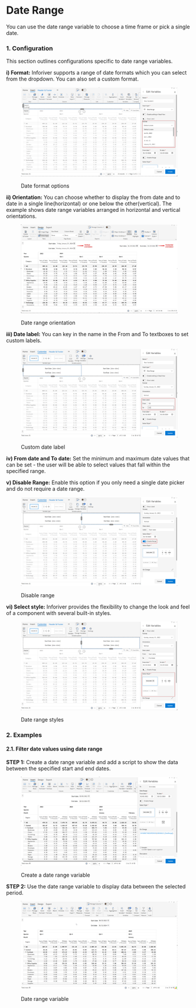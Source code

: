 # Date Range

You can use the date range variable to choose a time frame or pick a single date.

### 1. Configuration

This section outlines configurations specific to date range variables.

**i) Format:** Inforiver supports a range of date formats which you can select from the dropdown. You can also set a custom format.

<figure><img src="../../../../../.gitbook/assets/image (445).png" alt=""><figcaption><p>Date format options</p></figcaption></figure>

**ii) Orientation:** You can choose whether to display the from date and to date in a single line(horizontal) or one below the other(vertical). The example shows date range variables arranged in horizontal and vertical orientations.

<figure><img src="../../../../../.gitbook/assets/image (446).png" alt=""><figcaption><p>Date range orientation</p></figcaption></figure>

**iii) Date label:** You can key in the name in the From and To textboxes to set custom labels.&#x20;

<figure><img src="../../../../../.gitbook/assets/image (447).png" alt=""><figcaption><p>Custom date label</p></figcaption></figure>

**iv) From date and To date:** Set the minimum and maximum date values that can be set  - the user will be able to select values that fall within the specified range.

**v) Disable Range:** Enable this option if you only need a single date picker and do not require a date range.&#x20;

<figure><img src="../../../../../.gitbook/assets/image (448).png" alt=""><figcaption><p>Disable range</p></figcaption></figure>

**vi) Select style:** Inforiver provides the flexibility to change the look and feel of a component with several built-in styles.

<figure><img src="../../../../../.gitbook/assets/image (449).png" alt=""><figcaption><p>Date range styles</p></figcaption></figure>

### 2. Examples

#### 2.1. Filter date values using date range

**STEP 1:** Create a date range variable and add a script to show the data between the specified start and end dates.

<figure><img src="../../../../../.gitbook/assets/image (8).png" alt=""><figcaption><p>Create a date range variable</p></figcaption></figure>

**STEP 2:** Use the date range variable to display data between the selected period.

<figure><img src="../../../../../.gitbook/assets/image (1) (1) (1).png" alt=""><figcaption><p>Date range variable</p></figcaption></figure>
